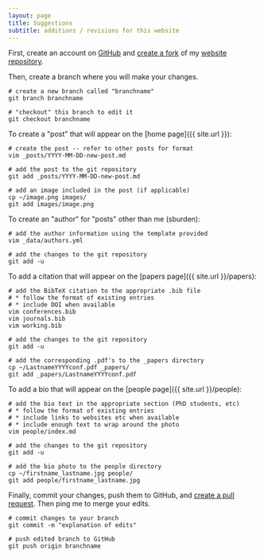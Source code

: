 ```yaml
---
layout: page
title: Suggestions
subtitle: additions / revisions for this website
---
```


First, create an account on [GitHub](https://github.com/) and [create a fork](https://help.github.com/en/articles/fork-a-repo) of my [website repository](https://github.com/sburden/website/).

Then, create a branch where you will make your changes.

~~~
# create a new branch called "branchname"
git branch branchname

# "checkout" this branch to edit it
git checkout branchname
~~~

To create a "post" that will appear on the [home page]({{ site.url }}):

~~~
# create the post -- refer to other posts for format
vim _posts/YYYY-MM-DD-new-post.md

# add the post to the git repository
git add _posts/YYYY-MM-DD-new-post.md 

# add an image included in the post (if applicable)
cp ~/image.png images/
git add images/image.png
~~~

To create an "author" for "posts" other than me (sburden):

~~~
# add the author information using the template provided
vim _data/authors.yml

# add the changes to the git repository
git add -u
~~~

To add a citation that will appear on the [papers page]({{ site.url }}/papers):

~~~
# add the BibTeX citation to the appropriate .bib file
# * follow the format of existing entries 
# * include DOI when available
vim conferences.bib
vim journals.bib
vim working.bib

# add the changes to the git repository
git add -u

# add the corresponding .pdf's to the _papers directory
cp ~/LastnameYYYYconf.pdf _papers/
git add _papers/LastnameYYYYconf.pdf
~~~

To add a bio that will appear on the [people page]({{ site.url }}/people):

~~~
# add the bio text in the appropriate section (PhD students, etc)
# * follow the format of existing entries 
# * include links to websites etc when available
# * include enough text to wrap around the photo
vim people/index.md

# add the changes to the git repository
git add -u

# add the bio photo to the people directory
cp ~/firstname_lastname.jpg people/
git add people/firstname_lastname.jpg
~~~

Finally, commit your changes, push them to GitHub, and [create a pull request](https://help.github.com/en/articles/creating-a-pull-request).  Then ping me to merge your edits.

~~~
# commit changes to your branch
git commit -m "explanation of edits"

# push edited branch to GitHub
git push origin branchname
~~~


